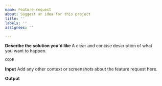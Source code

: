 ```yaml
---
name: Feature request
about: Suggest an idea for this project
title: ''
labels: ''
assignees: ''

---
```


**Describe the solution you'd like**
A clear and concise description of what you want to happen.

```r
CODE

```


**Input**
Add any other context or screenshots about the feature request here.

**Output**

